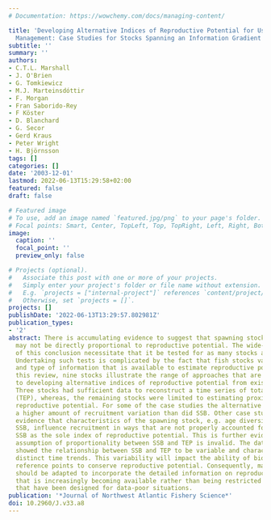 ```yaml
---
# Documentation: https://wowchemy.com/docs/managing-content/

title: 'Developing Alternative Indices of Reproductive Potential for Use in Fisheries
  Management: Case Studies for Stocks Spanning an Information Gradient'
subtitle: ''
summary: ''
authors:
- C.T.L. Marshall
- J. O'Brien
- G. Tomkiewicz
- M.J. Marteinsdóttir
- F. Morgan
- Fran Saborido-Rey
- F Köster
- D. Blanchard
- G. Secor
- Gerd Kraus
- Peter Wright
- H. Björnsson
tags: []
categories: []
date: '2003-12-01'
lastmod: 2022-06-13T15:29:58+02:00
featured: false
draft: false

# Featured image
# To use, add an image named `featured.jpg/png` to your page's folder.
# Focal points: Smart, Center, TopLeft, Top, TopRight, Left, Right, BottomLeft, Bottom, BottomRight.
image:
  caption: ''
  focal_point: ''
  preview_only: false

# Projects (optional).
#   Associate this post with one or more of your projects.
#   Simply enter your project's folder or file name without extension.
#   E.g. `projects = ["internal-project"]` references `content/project/deep-learning/index.md`.
#   Otherwise, set `projects = []`.
projects: []
publishDate: '2022-06-13T13:29:57.802981Z'
publication_types:
- '2'
abstract: There is accumulating evidence to suggest that spawning stock biomass (SSB)
  may not be directly proportional to reproductive potential. The wide-ranging implications
  of this conclusion necessitate that it be tested for as many stocks as possible.
  Undertaking such tests is complicated by the fact that fish stocks vary in the amount
  and type of information that is available to estimate reproductive potential. In
  this review, nine stocks illustrate the range of approaches that are being taken
  to developing alternative indices of reproductive potential from existing data resources.
  Three stocks had sufficient data to reconstruct a time series of total egg production
  (TEP), whereas, the remaining stocks were limited to estimating proxies for stock
  reproductive potential. For some of the case studies the alternative indices explained
  a higher amount of recruitment variation than did SSB. Other case studies provided
  evidence that characteristics of the spawning stock, e.g. age diversity and female-only
  SSB, influence recruitment in ways that are not properly accounted for by using
  SSB as the sole index of reproductive potential. This is further evidence that the
  assumption of proportionality between SSB and TEP is invalid. The data-rich stocks
  showed the relationship between SSB and TEP to be variable and characterized by
  distinct time trends. This variability will impact the ability of biomass-based
  reference points to conserve reproductive potential. Consequently, management protocols
  should be adapted to incorporate the detailed information on reproductive potential
  that is increasingly becoming available rather than being restricted to approaches
  that have been designed for data-poor situations.
publication: '*Journal of Northwest Atlantic Fishery Science*'
doi: 10.2960/J.v33.a8
---
```

